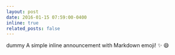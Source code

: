 ```yaml
---
layout: post
date: 2016-01-15 07:59:00-0400
inline: true
related_posts: false
---
```


dummy
A simple inline announcement with Markdown emoji! :sparkles: :smile:
